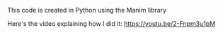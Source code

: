 This code is created in Python using the Manim library

Here's the video explaining how I did it:	https://youtu.be/2-Fnpm3u1pM
